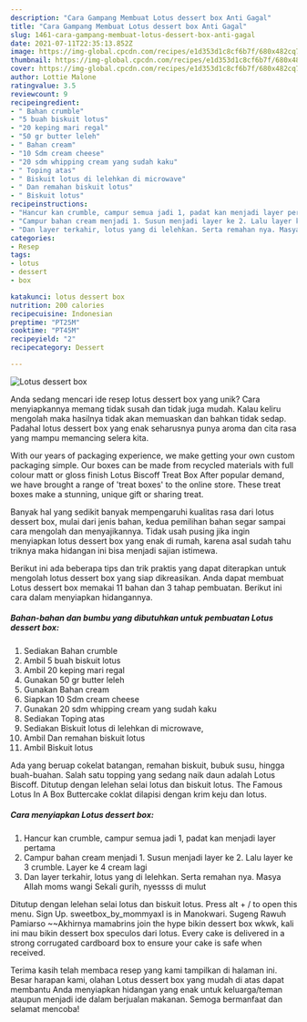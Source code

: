 ```yaml
---
description: "Cara Gampang Membuat Lotus dessert box Anti Gagal"
title: "Cara Gampang Membuat Lotus dessert box Anti Gagal"
slug: 1461-cara-gampang-membuat-lotus-dessert-box-anti-gagal
date: 2021-07-11T22:35:13.852Z
image: https://img-global.cpcdn.com/recipes/e1d353d1c8cf6b7f/680x482cq70/lotus-dessert-box-foto-resep-utama.jpg
thumbnail: https://img-global.cpcdn.com/recipes/e1d353d1c8cf6b7f/680x482cq70/lotus-dessert-box-foto-resep-utama.jpg
cover: https://img-global.cpcdn.com/recipes/e1d353d1c8cf6b7f/680x482cq70/lotus-dessert-box-foto-resep-utama.jpg
author: Lottie Malone
ratingvalue: 3.5
reviewcount: 9
recipeingredient:
- " Bahan crumble"
- "5 buah biskuit lotus"
- "20 keping mari regal"
- "50 gr butter leleh"
- " Bahan cream"
- "10 Sdm cream cheese"
- "20 sdm whipping cream yang sudah kaku"
- " Toping atas"
- " Biskuit lotus di lelehkan di microwave"
- " Dan remahan biskuit lotus"
- " Biskuit lotus"
recipeinstructions:
- "Hancur kan crumble, campur semua jadi 1, padat kan menjadi layer pertama"
- "Campur bahan cream menjadi 1. Susun menjadi layer ke 2. Lalu layer ke 3 crumble. Layer ke 4 cream lagi"
- "Dan layer terkahir, lotus yang di lelehkan. Serta remahan nya. Masya Allah moms wangi Sekali gurih, nyessss di mulut"
categories:
- Resep
tags:
- lotus
- dessert
- box

katakunci: lotus dessert box 
nutrition: 200 calories
recipecuisine: Indonesian
preptime: "PT25M"
cooktime: "PT45M"
recipeyield: "2"
recipecategory: Dessert

---
```



![Lotus dessert box](https://img-global.cpcdn.com/recipes/e1d353d1c8cf6b7f/680x482cq70/lotus-dessert-box-foto-resep-utama.jpg)

Anda sedang mencari ide resep lotus dessert box yang unik? Cara menyiapkannya memang tidak susah dan tidak juga mudah. Kalau keliru mengolah maka hasilnya tidak akan memuaskan dan bahkan tidak sedap. Padahal lotus dessert box yang enak seharusnya punya aroma dan cita rasa yang mampu memancing selera kita.

With our years of packaging experience, we make getting your own custom packaging simple. Our boxes can be made from recycled materials with full colour matt or gloss finish Lotus Biscoff Treat Box After popular demand, we have brought a range of &#39;treat boxes&#39; to the online store. These treat boxes make a stunning, unique gift or sharing treat.

Banyak hal yang sedikit banyak mempengaruhi kualitas rasa dari lotus dessert box, mulai dari jenis bahan, kedua pemilihan bahan segar sampai cara mengolah dan menyajikannya. Tidak usah pusing jika ingin menyiapkan lotus dessert box yang enak di rumah, karena asal sudah tahu triknya maka hidangan ini bisa menjadi sajian istimewa.


Berikut ini ada beberapa tips dan trik praktis yang dapat diterapkan untuk mengolah lotus dessert box yang siap dikreasikan. Anda dapat membuat Lotus dessert box memakai 11 bahan dan 3 tahap pembuatan. Berikut ini cara dalam menyiapkan hidangannya.

<!--inarticleads1-->

##### Bahan-bahan dan bumbu yang dibutuhkan untuk pembuatan Lotus dessert box:

1. Sediakan  Bahan crumble
1. Ambil 5 buah biskuit lotus
1. Ambil 20 keping mari regal
1. Gunakan 50 gr butter leleh
1. Gunakan  Bahan cream
1. Siapkan 10 Sdm cream cheese
1. Gunakan 20 sdm whipping cream yang sudah kaku
1. Sediakan  Toping atas
1. Sediakan  Biskuit lotus di lelehkan di microwave,
1. Ambil  Dan remahan biskuit lotus
1. Ambil  Biskuit lotus


Ada yang beruap cokelat batangan, remahan biskuit, bubuk susu, hingga buah-buahan. Salah satu topping yang sedang naik daun adalah Lotus Biscoff. Ditutup dengan lelehan selai lotus dan biskuit lotus. The Famous Lotus In A Box Buttercake coklat dilapisi dengan krim keju dan lotus. 

<!--inarticleads2-->

##### Cara menyiapkan Lotus dessert box:

1. Hancur kan crumble, campur semua jadi 1, padat kan menjadi layer pertama
1. Campur bahan cream menjadi 1. Susun menjadi layer ke 2. Lalu layer ke 3 crumble. Layer ke 4 cream lagi
1. Dan layer terkahir, lotus yang di lelehkan. Serta remahan nya. Masya Allah moms wangi Sekali gurih, nyessss di mulut


Ditutup dengan lelehan selai lotus dan biskuit lotus. Press alt + / to open this menu. Sign Up. sweetbox_by_mommyaxl is in Manokwari. Sugeng Rawuh Pamiarso ~~Akhirnya mamabrins join the hype bikin dessert box wkwk, kali ini mau bikin dessert box speculos dari lotus. Every cake is delivered in a strong corrugated cardboard box to ensure your cake is safe when received. 

Terima kasih telah membaca resep yang kami tampilkan di halaman ini. Besar harapan kami, olahan Lotus dessert box yang mudah di atas dapat membantu Anda menyiapkan hidangan yang enak untuk keluarga/teman ataupun menjadi ide dalam berjualan makanan. Semoga bermanfaat dan selamat mencoba!
